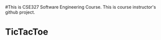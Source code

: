 #This is CSE327 Software Engineering Course. This is course instructor's github project.
# TicTacToe
